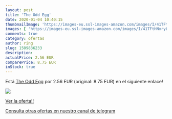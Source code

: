 ```yaml
---
layout: post
title: 'The Odd Egg'
date: 2020-01-04 10:40:15
thumbnailImage: 'https://images-eu.ssl-images-amazon.com/images/I/41TFtHNxryL._SL200_.jpg'
images: [ 'https://images-eu.ssl-images-amazon.com/images/I/41TFtHNxryL._SL200_.jpg' ]
comments: true
category: ofertas
author: ring
slug: 1509836233
description:
actualPrice: 2.56 EUR
comparePrice: 8.75 EUR
inStock: true
---
```


Está [The Odd Egg](https://www.amazon.com/dp/1509836233/?tag=redken08-20) por 2.56 EUR (original: 8.75 EUR) en el siguiente enlace!

[![](https://images-eu.ssl-images-amazon.com/images/I/41TFtHNxryL._SL200_.jpg)](https://www.amazon.com/dp/1509836233/?tag=redken08-20)

[Ver la oferta!!](https://www.amazon.com/dp/1509836233/?tag=redken08-20)

[Consulta otras ofertas en nuestro canal de telegram](https://t.me/s/ofertas25)
